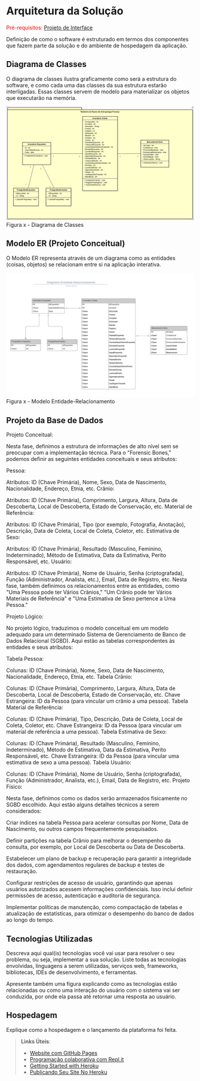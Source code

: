 # Arquitetura da Solução

<span style="color:red">Pré-requisitos: <a href="3-Projeto de Interface.md"> Projeto de Interface</a></span>

Definição de como o software é estruturado em termos dos componentes que fazem parte da solução e do ambiente de hospedagem da aplicação.

## Diagrama de Classes

O diagrama de classes ilustra graficamente como será a estrutura do software, e como cada uma das classes da sua estrutura estarão interligadas. Essas classes servem de modelo para materializar os objetos que executarão na memória.

<img src="https://github.com/ICEI-PUC-Minas-PMV-ADS/pmv-ads-2023-2-e2-proj-int-t6-forensic-bones/blob/main/docs/img/Diagrama%20de%20Classes%20Atualizado.PNG">
Figura x - Diagrama de Classes


## Modelo ER (Projeto Conceitual)

O Modelo ER representa através de um diagrama como as entidades (coisas, objetos) se relacionam entre si na aplicação interativa.

<img src="https://github.com/ICEI-PUC-Minas-PMV-ADS/pmv-ads-2023-2-e2-proj-int-t6-forensic-bones/blob/main/docs/img/DER.png">
Figura x - Modelo Entidade-Relacionamento

## Projeto da Base de Dados

Projeto Conceitual:

Nesta fase, definimos a estrutura de informações de alto nível sem se preocupar com a implementação técnica. Para o "Forensic Bones," podemos definir as seguintes entidades conceituais e seus atributos:

Pessoa:

Atributos: ID (Chave Primária), Nome, Sexo, Data de Nascimento, Nacionalidade, Endereço, Etnia, etc.
Crânio:

Atributos: ID (Chave Primária), Comprimento, Largura, Altura, Data de Descoberta, Local de Descoberta, Estado de Conservação, etc.
Material de Referência:

Atributos: ID (Chave Primária), Tipo (por exemplo, Fotografia, Anotação), Descrição, Data de Coleta, Local de Coleta, Coletor, etc.
Estimativa de Sexo:

Atributos: ID (Chave Primária), Resultado (Masculino, Feminino, Indeterminado), Método de Estimativa, Data da Estimativa, Perito Responsável, etc.
Usuário:

Atributos: ID (Chave Primária), Nome de Usuário, Senha (criptografada), Função (Administrador, Analista, etc.), Email, Data de Registro, etc.
Nesta fase, também definimos os relacionamentos entre as entidades, como "Uma Pessoa pode ter Vários Crânios," "Um Crânio pode ter Vários Materiais de Referência" e "Uma Estimativa de Sexo pertence a Uma Pessoa."

Projeto Lógico:

No projeto lógico, traduzimos o modelo conceitual em um modelo adequado para um determinado Sistema de Gerenciamento de Banco de Dados Relacional (SGBD). Aqui estão as tabelas correspondentes às entidades e seus atributos:

Tabela Pessoa:

Colunas: ID (Chave Primária), Nome, Sexo, Data de Nascimento, Nacionalidade, Endereço, Etnia, etc.
Tabela Crânio:

Colunas: ID (Chave Primária), Comprimento, Largura, Altura, Data de Descoberta, Local de Descoberta, Estado de Conservação, etc.
Chave Estrangeira: ID da Pessoa (para vincular um crânio a uma pessoa).
Tabela Material de Referência:

Colunas: ID (Chave Primária), Tipo, Descrição, Data de Coleta, Local de Coleta, Coletor, etc.
Chave Estrangeira: ID da Pessoa (para vincular um material de referência a uma pessoa).
Tabela Estimativa de Sexo:

Colunas: ID (Chave Primária), Resultado (Masculino, Feminino, Indeterminado), Método de Estimativa, Data da Estimativa, Perito Responsável, etc.
Chave Estrangeira: ID da Pessoa (para vincular uma estimativa de sexo a uma pessoa).
Tabela Usuário:

Colunas: ID (Chave Primária), Nome de Usuário, Senha (criptografada), Função (Administrador, Analista, etc.), Email, Data de Registro, etc.
Projeto Físico:

Nesta fase, definimos como os dados serão armazenados fisicamente no SGBD escolhido. Aqui estão alguns detalhes técnicos a serem considerados:

Criar índices na tabela Pessoa para acelerar consultas por Nome, Data de Nascimento, ou outros campos frequentemente pesquisados.

Definir partições na tabela Crânio para melhorar o desempenho da consulta, por exemplo, por Local de Descoberta ou Data de Descoberta.

Estabelecer um plano de backup e recuperação para garantir a integridade dos dados, com agendamentos regulares de backup e testes de restauração.

Configurar restrições de acesso de usuário, garantindo que apenas usuários autorizados acessem informações confidenciais. Isso inclui definir permissões de acesso, autenticação e auditoria de segurança.

Implementar políticas de manutenção, como compactação de tabelas e atualização de estatísticas, para otimizar o desempenho do banco de dados ao longo do tempo.

## Tecnologias Utilizadas

Descreva aqui qual(is) tecnologias você vai usar para resolver o seu problema, ou seja, implementar a sua solução. Liste todas as tecnologias envolvidas, linguagens a serem utilizadas, serviços web, frameworks, bibliotecas, IDEs de desenvolvimento, e ferramentas.

Apresente também uma figura explicando como as tecnologias estão relacionadas ou como uma interação do usuário com o sistema vai ser conduzida, por onde ela passa até retornar uma resposta ao usuário.

## Hospedagem

Explique como a hospedagem e o lançamento da plataforma foi feita.

> **Links Úteis**:
>
> - [Website com GitHub Pages](https://pages.github.com/)
> - [Programação colaborativa com Repl.it](https://repl.it/)
> - [Getting Started with Heroku](https://devcenter.heroku.com/start)
> - [Publicando Seu Site No Heroku](http://pythonclub.com.br/publicando-seu-hello-world-no-heroku.html)
